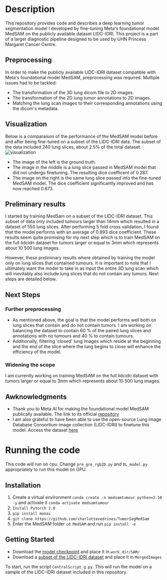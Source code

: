# Description 
This repository provides code and describes a deep learning tumor segmentation model I developed by fine-tuning Meta's foundational model MedSAM on the publicly available dataset LIDC-IDRI. This project is a part of a larger diagnostic pipeline designed to be used by UHN Princess Margaret Cancer Centre.

## Preprocessing 
In order to make the publicly available LIDC-IDRI dataset compatible with Meta's foundational model MedSAM, preprocessing was required. Multiple issues had to be tackled:
- The transformation of the 3D lung dicom file to 2D images.
- The transformation of the 2D lung tumor annotations to 2D images.
- Matching the lung scan images to their corresponding annotations using the dicom's metadata.

## Visualization
Below is a comparaison of the performance of the MedSAM model before and after being fine-tuned on a subset of the LIDC-IDRI data. The subset of the data included 240 lung slices, about 2.5% of the total dataset.
![visualization](https://github.com/charlottevedrines/TumorSegMedSam/assets/97196465/83b0eb68-cd5d-47ce-b387-be0446a88778)
- The image of the left is the ground truth.
- The image in the middle is a lung slice passed in MedSAM model that did not undergo finetuning. The resulting dice coefficent of 0.287.
- The image on the right is the same lung slice passed into the fine-tuned MedSAM model. The dice coefficient significantly improved and has now reached 0.873. 

## Preliminary results
I started by training MedSam on a subset of the LIDC-IDRI dataset. This subset of data only included tumours larger than 14mm which resulted in a dataset of 550 lung slices. After performing 5 fold cross validation, I found that the model performs with an average of 0.893 dice coefficient. These results seem quite promising for my next step which is to train MedSAM on the full lidcidri dataset for tumors larger or equal to 3mm which represents about 10 500 lung images. 

However, these preliminary results where obtained by training the model only on lung slices that contained tumours. It is important to note that I ultimately want the model to take in as input the entire 3D lung scan which will inevitably also include lung slices that do not contain any tumors. Next steps are detailed below.

## Next Steps
### Further preprocessing
- As mentioned above, the goal is that the model performs well both on lung slices that contain and do not contain tumors. I am working on balancing the dataset to contain 60 % of the paired lung slices and annotations with no tumours and 40 % to contain tumours.
- Additionally, filtering 'closed' lung images which reside at the beginning and the end of the slice where the lung begins to close will enhance the efficiency of the model.
  
### Widening the scope
I am currently working on training MedSAM on the full lidcidri dataset with tumors larger or equal to 3mm which represents about 10 500 lung images.

## Awknowledgments
- Thank you to Meta AI for making the foundational model MedSAM publically available. The link to its official [repository](https://github.com/bowang-lab/MedSAM)
- I am also grateful to have been able to use the open-source Lung Image Database Consortium image collection (LIDC-IDRI) to finetune this model. Access the dataset [here](https://wiki.cancerimagingarchive.net/pages/viewpage.action?pageId=1966254)

# Running the code
This code will run on cpu. Change ```pre_gre_rgb2D.py``` and ```DL_model.py``` appropriately to run this model on GPU.

## Installation
1. Create a virtual environment ```conda create -n medsamtumour python=3.10 -y``` and activate it ```conda activate medsamtumour```
2. ```Install Pytorch 2.0```
3. ```pip install monai```
4. ```git clone https://github.com/charlottevedrines/TumorSegMedSam```
5. Enter the MedSAM folder ```cd MedSAM``` and run ```pip install -e```

## Getting Started
- Download the [model checkpoint](https://drive.google.com/file/d/1tKd7p3cLVzvF3B4fpopijwNo2LSbKNWV/view?usp=drive_link) and place it in ```work_dir/SAM/```
- Download a [subset of the LIDC-IDRI dataset](https://drive.google.com/drive/folders/12xe3wfyHwUTbCv7XK-RoN1sRVuUXDZ1J?usp=sharing) and place it in ```MergedImages```

To start, run the script ```CentralScript_g.py```. This will run the model on a sample of the LIDC-IDRI dataset included in this repository.

